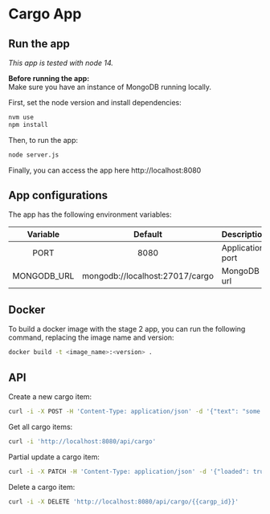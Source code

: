 # Cargo App

## Run the app

_This app is tested with node 14._

**Before running the app:**  
Make sure you have an instance of MongoDB running locally.

First, set the node version and install dependencies:
```bash
nvm use
npm install
```

Then, to run the app:
```bash
node server.js
```

Finally, you can access the app here http://localhost:8080

## App configurations

The app has the following environment variables:

| Variable | Default | Description |
| :------: | :-----: | ----------- |
| PORT | 8080 | Application port |
| MONGODB_URL | mongodb://localhost:27017/cargo | MongoDB url |

## Docker

To build a docker image with the stage 2 app, you can run the following command, replacing the image name and version:
```bash
docker build -t <image_name>:<version> .
```

## API

Create a new cargo item:
```bash
curl -i -X POST -H 'Content-Type: application/json' -d '{"text": "some text", "loaded": false}' 'http://localhost:8080/api/cargo'
```

Get all cargo items:
```bash
curl -i 'http://localhost:8080/api/cargo'
```

Partial update a cargo item:
```bash
curl -i -X PATCH -H 'Content-Type: application/json' -d '{"loaded": true}' 'http://localhost:8080/api/cargo/{{cargp_id}}'
```

Delete a cargo item:
```bash
curl -i -X DELETE 'http://localhost:8080/api/cargo/{{cargp_id}}'
```
